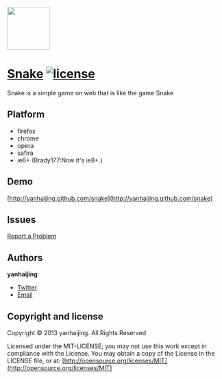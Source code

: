 <a href="http://yanhaijing.github.com/snake">
  <img src="./工程1.ico" width="100px">
</a>

# [Snake](http://yanhaijing.github.com/snake) [![license](http://img.shields.io/npm/l/express.svg)](https://github.com/yanhaijing/snake/blob/master/MIT-LICENSE.txt)

Snake is a simple game on web that is like the game Snake

## Platform

* firefox
* chrome
* opera
* safira
* ie6+ (Brady177:Now it's ie8+.) 

## Demo

[http://yanhaijing.github.com/snake](http://yanhaijing.github.com/snake)

## Issues

[Report a Problem](https://github.com/yanhaijing/snake/issues)

## Authors

**yanhaijing**

- [Twitter](http://t.qq.com/yanhaijing1234 "yanhaijing's Twitter")
- [Email](http://yanhaijing1234@gmail.com "yanhaijing's Email")

## Copyright and license

Copyright © 2013 yanhaijing. All Rights Reserved

Licensed under the MIT-LICENSE;
you may not use this work except in compliance with the License.
You may obtain a copy of the License in the LICENSE file, or at:
	[http://opensource.org/licenses/MIT](http://opensource.org/licenses/MIT)
